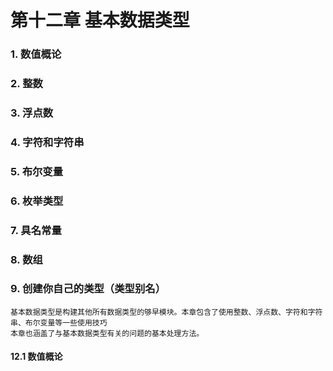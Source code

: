 # 第十二章 基本数据类型

### 1. 数值概论
### 2. 整数
### 3. 浮点数
### 4. 字符和字符串
### 5. 布尔变量
### 6. 枚举类型
### 7. 具名常量
### 8. 数组
### 9. 创建你自己的类型（类型别名）

```text
基本数据类型是构建其他所有数据类型的够早模块。本章包含了使用整数、浮点数、字符和字符串、布尔变量等一些使用技巧
本章也涵盖了与基本数据类型有关的问题的基本处理方法。
```

#### 12.1 数值概论
```text

```